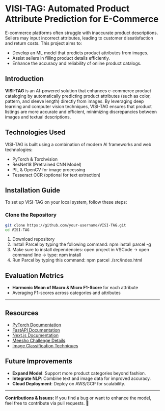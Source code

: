 # VISI-TAG: Automated Product Attribute Prediction for E-Commerce

E-commerce platforms often struggle with inaccurate product descriptions. Sellers may input incorrect attributes, leading to customer dissatisfaction and return costs. This project aims to:
- Develop an ML model that predicts product attributes from images.
- Assist sellers in filling product details efficiently.
- Enhance the accuracy and reliability of online product catalogs.

## Introduction
**VISI-TAG** is an AI-powered solution that enhances e-commerce product cataloging by automatically predicting product attributes (such as color, pattern, and sleeve length) directly from images. By leveraging deep learning and computer vision techniques, VISI-TAG ensures that product listings are more accurate and efficient, minimizing discrepancies between images and textual descriptions.


## Technologies Used
VISI-TAG is built using a combination of modern AI frameworks and web technologies:
   * PyTorch & Torchvision
   * ResNet18 (Pretrained CNN Model)
   * PIL & OpenCV for image processing
   * Tesseract OCR (optional for text extraction)


## Installation Guide
To set up VISI-TAG on your local system, follow these steps:

### Clone the Repository
```sh
git clone https://github.com/your-username/VISI-TAG.git
cd VISI-TAG
```
1. Download repository
2. Install Parcel by typing the following command: npm install parcel -g
3. Make sure to install dependencies: open project in VSCode -> open command line -> type: npm install
4. Run Parcel by typing this command: npm parcel ./src/index.html


## Evaluation Metrics
- **Harmonic Mean of Macro & Micro F1-Score** for each attribute
- Averaging F1-scores across categories and attributes

---

## Resources
- [PyTorch Documentation](https://pytorch.org/docs/stable/index.html)
- [FastAPI Documentation](https://fastapi.tiangolo.com/)
- [Next.js Documentation](https://nextjs.org/docs)
- [Meesho Challenge Details](https://meesho.com/data-challenge)
- [Image Classification Techniques](https://arxiv.org/abs/1512.03385)

## Future Improvements
- **Expand Model**: Support more product categories beyond fashion.
- **Integrate NLP**: Combine text and image data for improved accuracy.
- **Cloud Deployment**: Deploy on AWS/GCP for scalability.

---
**Contributions & Issues:** If you find a bug or want to enhance the model, feel free to contribute via pull requests. 🚀


